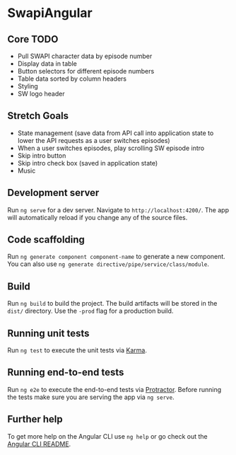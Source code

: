 # SwapiAngular

## Core TODO
- Pull SWAPI character data by episode number
- Display data in table
- Button selectors for different episode numbers
- Table data sorted by column headers
- Styling
- SW logo header

## Stretch Goals
- State management (save data from API call into application state to lower the API requests as a user switches episodes)
- When a user switches episodes, play scrolling SW episode intro
- Skip intro button
- Skip intro check box (saved in application state)
- Music

## Development server
Run `ng serve` for a dev server. Navigate to `http://localhost:4200/`. The app will automatically reload if you change any of the source files.

## Code scaffolding

Run `ng generate component component-name` to generate a new component. You can also use `ng generate directive/pipe/service/class/module`.

## Build

Run `ng build` to build the project. The build artifacts will be stored in the `dist/` directory. Use the `-prod` flag for a production build.

## Running unit tests

Run `ng test` to execute the unit tests via [Karma](https://karma-runner.github.io).

## Running end-to-end tests

Run `ng e2e` to execute the end-to-end tests via [Protractor](http://www.protractortest.org/).
Before running the tests make sure you are serving the app via `ng serve`.

## Further help

To get more help on the Angular CLI use `ng help` or go check out the [Angular CLI README](https://github.com/angular/angular-cli/blob/master/README.md).
